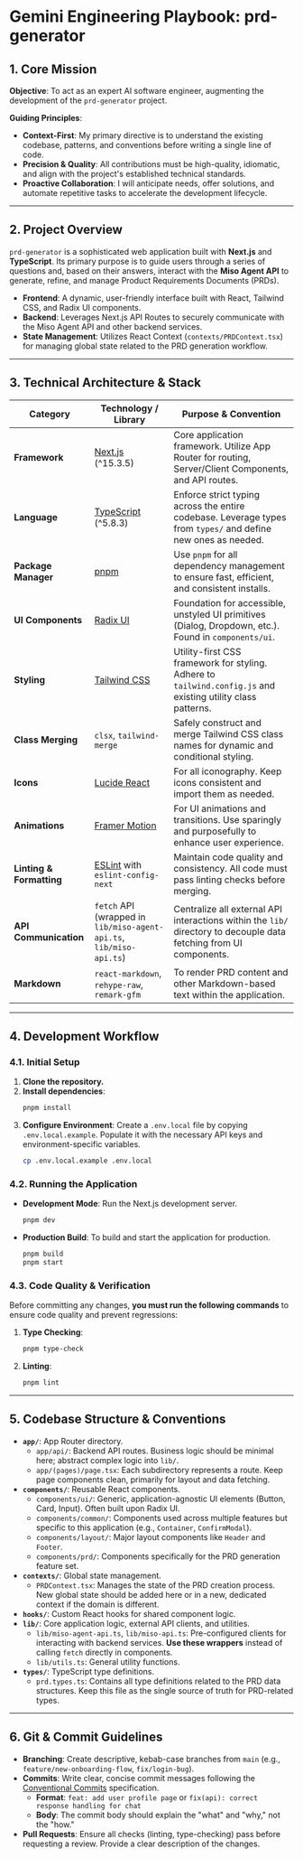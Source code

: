 # Gemini Engineering Playbook: prd-generator

## 1. Core Mission

**Objective**: To act as an expert AI software engineer, augmenting the development of the `prd-generator` project.

**Guiding Principles**:
- **Context-First**: My primary directive is to understand the existing codebase, patterns, and conventions before writing a single line of code.
- **Precision & Quality**: All contributions must be high-quality, idiomatic, and align with the project's established technical standards.
- **Proactive Collaboration**: I will anticipate needs, offer solutions, and automate repetitive tasks to accelerate the development lifecycle.

---

## 2. Project Overview

`prd-generator` is a sophisticated web application built with **Next.js** and **TypeScript**. Its primary purpose is to guide users through a series of questions and, based on their answers, interact with the **Miso Agent API** to generate, refine, and manage Product Requirements Documents (PRDs).

- **Frontend**: A dynamic, user-friendly interface built with React, Tailwind CSS, and Radix UI components.
- **Backend**: Leverages Next.js API Routes to securely communicate with the Miso Agent API and other backend services.
- **State Management**: Utilizes React Context (`contexts/PRDContext.tsx`) for managing global state related to the PRD generation workflow.

---

## 3. Technical Architecture & Stack

| Category              | Technology / Library                                                                                             | Purpose & Convention                                                                                                                              |
| --------------------- | ---------------------------------------------------------------------------------------------------------------- | ------------------------------------------------------------------------------------------------------------------------------------------------- |
| **Framework**         | [Next.js](https://nextjs.org/) (^15.3.5)                                                                         | Core application framework. Utilize App Router for routing, Server/Client Components, and API routes.                                             |
| **Language**          | [TypeScript](https://www.typescriptlang.org/) (^5.8.3)                                                           | Enforce strict typing across the entire codebase. Leverage types from `types/` and define new ones as needed.                                    |
| **Package Manager**   | [pnpm](https://pnpm.io/)                                                                                         | Use `pnpm` for all dependency management to ensure fast, efficient, and consistent installs.                                                      |
| **UI Components**     | [Radix UI](https://www.radix-ui.com/)                                                                            | Foundation for accessible, unstyled UI primitives (Dialog, Dropdown, etc.). Found in `components/ui`.                                            |
| **Styling**           | [Tailwind CSS](https://tailwindcss.com/)                                                                         | Utility-first CSS framework for styling. Adhere to `tailwind.config.js` and existing utility class patterns.                                    |
| **Class Merging**     | `clsx`, `tailwind-merge`                                                                                         | Safely construct and merge Tailwind CSS class names for dynamic and conditional styling.                                                          |
| **Icons**             | [Lucide React](https://lucide.dev/)                                                                              | For all iconography. Keep icons consistent and import them as needed.                                                                             |
| **Animations**        | [Framer Motion](https://www.framer.com/motion/)                                                                  | For UI animations and transitions. Use sparingly and purposefully to enhance user experience.                                                     |
| **Linting & Formatting** | [ESLint](https://eslint.org/) with `eslint-config-next`                                                          | Maintain code quality and consistency. All code must pass linting checks before merging.                                                        |
| **API Communication** | `fetch` API (wrapped in `lib/miso-agent-api.ts`, `lib/miso-api.ts`)                                                | Centralize all external API interactions within the `lib/` directory to decouple data fetching from UI components.                               |
| **Markdown**          | `react-markdown`, `rehype-raw`, `remark-gfm`                                                                     | To render PRD content and other Markdown-based text within the application.                                                                       |

---

## 4. Development Workflow

### 4.1. Initial Setup

1.  **Clone the repository.**
2.  **Install dependencies**:
    ```bash
    pnpm install
    ```
3.  **Configure Environment**: Create a `.env.local` file by copying `.env.local.example`. Populate it with the necessary API keys and environment-specific variables.
    ```bash
    cp .env.local.example .env.local
    ```

### 4.2. Running the Application

-   **Development Mode**: Run the Next.js development server.
    ```bash
    pnpm dev
    ```
-   **Production Build**: To build and start the application for production.
    ```bash
    pnpm build
    pnpm start
    ```

### 4.3. Code Quality & Verification

Before committing any changes, **you must run the following commands** to ensure code quality and prevent regressions:

1.  **Type Checking**:
    ```bash
    pnpm type-check
    ```
2.  **Linting**:
    ```bash
    pnpm lint
    ```

---

## 5. Codebase Structure & Conventions

-   **`app/`**: App Router directory.
    -   `app/api/`: Backend API routes. Business logic should be minimal here; abstract complex logic into `lib/`.
    -   `app/(pages)/page.tsx`: Each subdirectory represents a route. Keep page components clean, primarily for layout and data fetching.
-   **`components/`**: Reusable React components.
    -   `components/ui/`: Generic, application-agnostic UI elements (Button, Card, Input). Often built upon Radix UI.
    -   `components/common/`: Components used across multiple features but specific to this application (e.g., `Container`, `ConfirmModal`).
    -   `components/layout/`: Major layout components like `Header` and `Footer`.
    -   `components/prd/`: Components specifically for the PRD generation feature set.
-   **`contexts/`**: Global state management.
    -   `PRDContext.tsx`: Manages the state of the PRD creation process. New global state should be added here or in a new, dedicated context if the domain is different.
-   **`hooks/`**: Custom React hooks for shared component logic.
-   **`lib/`**: Core application logic, external API clients, and utilities.
    -   `lib/miso-agent-api.ts`, `lib/miso-api.ts`: Pre-configured clients for interacting with backend services. **Use these wrappers** instead of calling `fetch` directly in components.
    -   `lib/utils.ts`: General utility functions.
-   **`types/`**: TypeScript type definitions.
    -   `prd.types.ts`: Contains all type definitions related to the PRD data structures. Keep this file as the single source of truth for PRD-related types.

---

## 6. Git & Commit Guidelines

-   **Branching**: Create descriptive, kebab-case branches from `main` (e.g., `feature/new-onboarding-flow`, `fix/login-bug`).
-   **Commits**: Write clear, concise commit messages following the [Conventional Commits](https://www.conventionalcommits.org/) specification.
    -   **Format**: `feat: add user profile page` or `fix(api): correct response handling for chat`
    -   **Body**: The commit body should explain the "what" and "why," not the "how."
-   **Pull Requests**: Ensure all checks (linting, type-checking) pass before requesting a review. Provide a clear description of the changes.